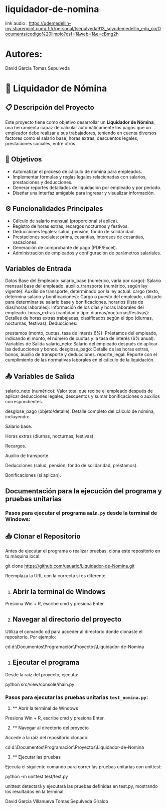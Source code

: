 # liquidador-de-nomina
link audio : https://udemedellin-my.sharepoint.com/:f:/r/personal/tsepulveda913_soyudemedellin_edu_co/Documents/codigo%20limpio?csf=1&web=1&e=cBmg2h
# Autores:
David Garcia 
Tomas Sepulveda 

# 💼 Liquidador de Nómina

## 📋 Descripción del Proyecto

Este proyecto tiene como objetivo desarrollar un **Liquidador de Nómina**, una herramienta capaz de calcular automáticamente los pagos que un empleador debe realizar a sus trabajadores, teniendo en cuenta diversos factores como el salario base, horas extras, descuentos legales, prestaciones sociales, entre otros.


## 🎯 Objetivos

- Automatizar el proceso de cálculo de nómina para empleados.
- Implementar fórmulas y reglas legales relacionadas con salarios, prestaciones y deducciones.
- Generar reportes detallados de liquidación por empleado y por periodo.
- Diseñar una interfaz amigable para ingresar y visualizar información.

## ⚙️ Funcionalidades Principales

- Cálculo de salario mensual (proporcional si aplica).
- Registro de horas extras, recargos nocturnos y festivos.
- Deducciones legales: salud, pensión, fondo de solidaridad.
- Prestaciones sociales: prima, cesantías, intereses de cesantías, vacaciones.
- Generación de comprobante de pago (PDF/Excel).
- Administración de empleados y configuración de parámetros salariales.


## Variables de Entrada

Datos Base del Empleado:
salario_base (numérico, varía por cargo): Salario mensual base del empleado.
auxilio_transporte (numérico, según ley vigente): Auxilio de transporte, determinado por la ley actual.
cargo (texto, determina salario y bonificaciones): Cargo o puesto del empleado, utilizado para determinar su salario base y bonificaciones.
horarios (lista de días/horas laborales): Información de los días y horas laborales del empleado.
horas_extras (cantidad y tipo: diurnas/nocturnas/festivas): Detalles de horas extras trabajadas, clasificados según el tipo (diurnas, nocturnas, festivas).
Deducciones:

prestamos (monto, cuotas, tasa de interés 6%): Préstamos del empleado, indicando el monto, el número de cuotas y la tasa de interés (6% anual).
Variables de Salida
salario_neto: Salario del empleado después de aplicar las deducciones y bonos.
desglose_pago: Detalle de las horas extras, bonos, auxilio de transporte y deducciones.
reporte_legal: Reporte con el cumplimiento de las normativas laborales en el cálculo de la liquidación.

## 📤 Variables de Salida

salario_neto (numérico):
Valor total que recibe el empleado después de aplicar deducciones legales, descuentos y sumar bonificaciones o auxilios correspondientes.

desglose_pago (objeto/detalle):
Detalle completo del cálculo de nómina, incluyendo:

Salario base.

Horas extras (diurnas, nocturnas, festivas).

Recargos.

Auxilio de transporte.

Deducciones (salud, pensión, fondo de solidaridad, préstamos).

Bonificaciones (si aplican).


## Documentación para la ejecución del programa y pruebas unitarias

### Pasos para ejecutar el programa `main.py` desde la terminal de Windows:
 ## 📥 Clonar el Repositorio

Antes de ejecutar el programa o realizar pruebas, clona este repositorio en tu máquina local:

git clone https://github.com/usuario/Liquidador-de-Nomina.git


Reemplaza la URL con la correcta si es diferente.

1. ## Abrir la terminal de Windows

Presiona Win + R, escribe cmd y presiona Enter.

2. ## Navegar al directorio del proyecto

Utiliza el comando cd para acceder al directorio donde clonaste el repositorio. Por ejemplo:

cd d:\Documentos\Programación\Proyectos\Liquidador-de-Nomina

3. ## Ejecutar el programa

Desde la raíz del proyecto, ejecuta:

python src/view/console/main.py

### Pasos para ejecutar las pruebas unitarias `test_nomina.py`:

1. ** Abrir la terminal de Windows

Presiona Win + R, escribe cmd y presiona Enter.

2. ** Navegar al directorio del proyecto

Accede a la raíz del repositorio clonado:

cd d:\Documentos\Programación\Proyectos\Liquidador-de-Nomina

3. ** Ejecutar las pruebas

Ejecuta el siguiente comando para correr las pruebas unitarias con unittest:

python -m unittest test/test.py


unittest detectará y ejecutará las pruebas definidas en test.py, mostrando los resultados en la terminal.



David Garcia Villanueva 
Tomas Sepulveda Giraldo
